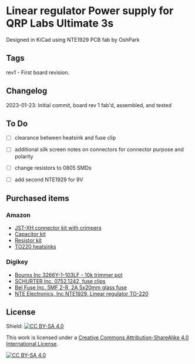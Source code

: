 
# Linear regulator Power supply for QRP Labs Ultimate 3s

Designed in KiCad using NTE1929
PCB fab by OshPark

## Tags
rev1 - First board revision.

## Changelog
2023-01-23: Initial commit, board rev 1 fab'd, assembled, and tested

## To Do
- [ ] clearance between heatsink and fuse clip
- [ ] additional silk screen notes on connectors for connector purpose and polarity
- [ ] change resistors to 0805 SMDs
- [ ] add second NTE1929 for 9V


## Purchased items

### Amazon
- [JST-XH connector kit with crimpers](https://www.amazon.com/gp/product/B07ZHB4BBY)
- [Capacitor kit](https://www.amazon.com/gp/product/B01MSQOX0Q)
- [Resistor kit](https://www.amazon.com/gp/product/B00E3JGGF2)
- [TO220 heatsinks](https://www.amazon.com/gp/product/B078ZXZ1GN)

### Digikey
- [Bourns Inc 3266Y-1-103LF - 10k trimmer pot](https://www.digikey.com/en/products/detail/bourns-inc/3266Y-1-103LF/2535458)
- [SCHURTER Inc. 0752.1242, fuse clips](https://www.digikey.com/en/products/detail/schurter-inc/0752-1242/2644924)
- [Bel Fuse Inc. 5MF 2-R, 2A 5x20mm glass fuse](https://www.digikey.com/en/products/detail/bel-fuse-inc/5MF-2-R/1009036)
- [NTE Electronics, Inc NTE1929, Linear regulator TO-220](https://www.digikey.com/en/products/detail/nte-electronics-inc/NTE1929/11655805)

## License

Shield: [![CC BY-SA 4.0][cc-by-sa-shield]][cc-by-sa]

This work is licensed under a
[Creative Commons Attribution-ShareAlike 4.0 International License][cc-by-sa].

[![CC BY-SA 4.0][cc-by-sa-image]][cc-by-sa]

[cc-by-sa]: http://creativecommons.org/licenses/by-sa/4.0/
[cc-by-sa-image]: https://licensebuttons.net/l/by-sa/4.0/88x31.png
[cc-by-sa-shield]: https://img.shields.io/badge/License-CC%20BY--SA%204.0-lightgrey.svg
